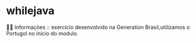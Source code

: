 # whilejava
👨‍💻 Informações :: exercicío desenvolvido na Generation Brasil,utilizamos o Portugol no início do modulo.
